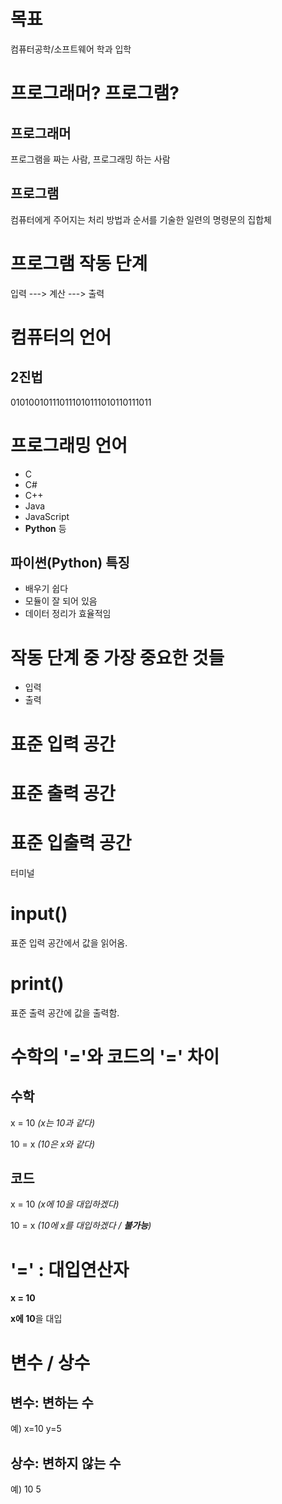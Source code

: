 # 목표
컴퓨터공학/소프트웨어 학과 입학

# 프로그래머? 프로그램?
## 프로그래머
프로그램을 짜는 사람, 프로그래밍 하는 사람

## 프로그램
컴퓨터에게 주어지는 처리 방법과 순서를 기술한 일련의 명령문의 집합체

# 프로그램 작동 단계
입력 ---> 계산 ---> 출력

# 컴퓨터의 언어
## 2진법
010100101110111010111010110111011

# 프로그래밍 언어
* C
* C#
* C++
* Java
* JavaScript
* **Python** 등

## 파이썬(Python) 특징
* 배우기 쉽다
* 모듈이 잘 되어 있음
* 데이터 정리가 효율적임

# 작동 단계 중 가장 중요한 것들
* 입력
* 출력

# 표준 입력 공간
# 표준 출력 공간
# 표준 입출력 공간
터미널

# input()
표준 입력 공간에서 값을 읽어옴.
# print()
표준 출력 공간에 값을 출력함.

# 수학의 '='와 코드의 '=' 차이
## 수학

x = 10 *(x는 10과 같다)*

10 = x *(10은 x와 같다)*

## 코드

x = 10 *(x에 10을 대입하겠다)*

10 = x *(10에 x를 대입하겠다 / **불가능**)*

# '=' : 대입연산자
**x = 10**

**x에 10**을 대입

# 변수 / 상수
## 변수: 변하는 수
예) x=10 y=5

## 상수: 변하지 않는 수
예) 10 5
